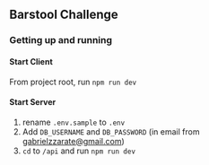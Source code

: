## Barstool Challenge

### Getting up and running

#### Start Client

From project root, run `npm run dev`

#### Start Server

1. rename `.env.sample` to `.env`
2. Add `DB_USERNAME` and `DB_PASSWORD` (in email from gabrielzzarate@gmail.com)
3. `cd` to `/api` and run `npm run dev`